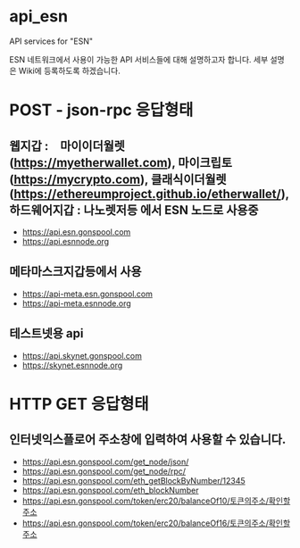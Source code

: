 # api_esn
API services for "ESN"

ESN 네트워크에서 사용이 가능한 API 서비스들에 대해 설명하고자 합니다.
세부 설명은 Wiki에 등록하도록 하겠습니다.

# POST - json-rpc 응답형태

## 웹지갑 :　마이이더월렛(https://myetherwallet.com), 마이크립토(https://mycrypto.com), 클래식이더월렛(https://ethereumproject.github.io/etherwallet/), 하드웨어지갑 : 나노렛저등 에서 ESN 노드로 사용중
- https://api.esn.gonspool.com
- https://api.esnnode.org

## 메타마스크지갑등에서 사용
- https://api-meta.esn.gonspool.com
- https://api-meta.esnnode.org

## 테스트넷용 api
- https://api.skynet.gonspool.com
- https://skynet.esnnode.org

# HTTP GET 응답형태
## 인터넷익스플로어 주소창에 입력하여 사용할 수 있습니다.
- https://api.esn.gonspool.com/get_node/json/
- https://api.esn.gonspool.com/get_node/rpc/
- https://api.esn.gonspool.com/eth_getBlockByNumber/12345
- https://api.esn.gonspool.com/eth_blockNumber
- https://api.esn.gonspool.com/token/erc20/balanceOf10/토큰의주소/확인할주소 
- https://api.esn.gonspool.com/token/erc20/balanceOf16/토큰의주소/확인할주소 
